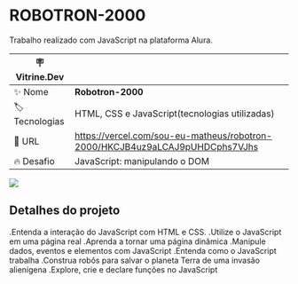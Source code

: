 # ROBOTRON-2000

Trabalho realizado com JavaScript na plataforma Alura.

| :placard: Vitrine.Dev |     |
| -------------  | --- |
| :sparkles: Nome        | **Robotron-2000**
| :label: Tecnologias | HTML, CSS e JavaScript(tecnologias utilizadas)
| :rocket: URL         | https://vercel.com/sou-eu-matheus/robotron-2000/HKCJB4uz9aLCAJ9pUHDCphs7VJhs
| :fire: Desafio     | JavaScript: manipulando o DOM

<!-- Inserir imagem com a #vitrinedev ao final do link -->
![](https://sou-eu-matheus.github.io/ROBOTRON-2000/#vitrinedev)

## Detalhes do projeto

.Entenda a interação do JavaScript com HTML e CSS.
.Utilize o JavaScript em uma página real
.Aprenda a tornar uma página dinâmica
.Manipule dados, eventos e elementos com JavaScript
.Entenda como o JavaScript trabalha
.Construa robôs para salvar o planeta Terra de uma invasão alienígena
.Explore, crie e declare funções no JavaScript

